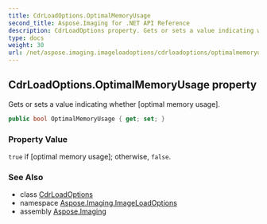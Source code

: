 ```yaml
---
title: CdrLoadOptions.OptimalMemoryUsage
second_title: Aspose.Imaging for .NET API Reference
description: CdrLoadOptions property. Gets or sets a value indicating whether optimal memory usage
type: docs
weight: 30
url: /net/aspose.imaging.imageloadoptions/cdrloadoptions/optimalmemoryusage/
---
```

## CdrLoadOptions.OptimalMemoryUsage property

Gets or sets a value indicating whether [optimal memory usage].

```csharp
public bool OptimalMemoryUsage { get; set; }
```

### Property Value

`true` if [optimal memory usage]; otherwise, `false`.

### See Also

* class [CdrLoadOptions](../)
* namespace [Aspose.Imaging.ImageLoadOptions](../../cdrloadoptions/)
* assembly [Aspose.Imaging](../../../)


